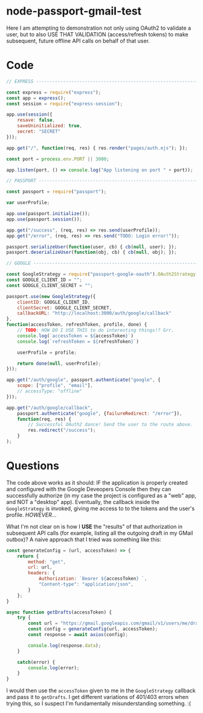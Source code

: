 # node-passport-gmail-test

Here I am attempting to demonstration not only using OAuth2 to validate a user,
but to also USE THAT VALIDATION (access/refresh tokens) to make subsequent,
future offline API calls on behalf of that user.

# Code

```JavaScript
// EXPRESS ----------------------------------------------------------------------------------------

const express = require("express");
const app = express();
const session = require("express-session");

app.use(session({
	resave: false,
	saveUninitialized: true,
	secret: "SECRET"
}));

app.get("/", function(req, res) { res.render("pages/auth.ejs"); });

const port = process.env.PORT || 3000;

app.listen(port, () => console.log("App listening on port " + port));

// PASSPORT ---------------------------------------------------------------------------------------

const passport = require("passport");

var userProfile;

app.use(passport.initialize());
app.use(passport.session());

app.get("/success", (req, res) => res.send(userProfile));
app.get("/error", (req, res) => res.send("TODO: Login error!"));

passport.serializeUser(function(user, cb) { cb(null, user); });
passport.deserializeUser(function(obj, cb) { cb(null, obj); });

// GOOGLE -----------------------------------------------------------------------------------------

const GoogleStrategy = require("passport-google-oauth").OAuth2Strategy;
const GOOGLE_CLIENT_ID = "";
const GOOGLE_CLIENT_SECRET = "";

passport.use(new GoogleStrategy({
	clientID: GOOGLE_CLIENT_ID,
	clientSecret: GOOGLE_CLIENT_SECRET,
	callbackURL: "http://localhost:3000/auth/google/callback"
},
function(accessToken, refreshToken, profile, done) {
	// TODO: HOW DO I USE THIS to do interesting things!? Grr.
	console.log(`accessToken = ${accessToken}`)
	console.log(`refreshToken = ${refreshToken}`)

	userProfile = profile;

	return done(null, userProfile);
}));

app.get("/auth/google", passport.authenticate("google", {
	scope: ["profile", "email"],
	// accessType: "offline"
}));

app.get("/auth/google/callback",
	passport.authenticate("google", {failureRedirect: "/error"}),
	function(req, res) {
		// Successful OAuth2 dance! Send the user to the route above.
		res.redirect("/success");
	}
);
```
# Questions

The code above works as it should: IF the application is properly created
and configured with the Google Deveopers Console then they can successfully
authorize (in my case the project is configured as a "web" app, and NOT a
"desktop" app). Eventually, the callback inside the ```GoogleStrategy``` is
invoked, giving me access to to the tokens and the user's profile. *HOWEVER*...

What I'm not clear on is how I **USE** the "results" of that authorization in
subsequent API calls (for example, listing all the outgoing draft in my GMail
outbox)? A naive approach that I tried was something like this:

```JavaScript
const generateConfig = (url, accessToken) => {
	return {
		method: "get",
		url: url,
		headers: {
			Authorization: `Bearer ${accessToken} `,
			"Content-type": "application/json",
		}
	};
}

async function getDrafts(accessToken) {
	try {
		const url = "https://gmail.googleapis.com/gmail/v1/users/me/drafts";
		const config = generateConfig(url, accessToken);
		const response = await axios(config);

		console.log(response.data);
	}

	catch(error) {
		console.log(error);
	}
}
```

I would then use the ```accessToken``` given to me in the ```GoogleStrategy```
callback and pass it to ```getDrafts```. I get different variations of 401/403
errors when trying this, so I suspect I'm fundamentally misunderstanding
something. :(
